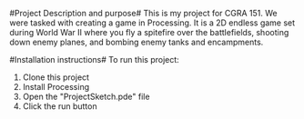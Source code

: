 #Project Description and purpose#
This is my project for CGRA 151. We were tasked with creating a game in Processing. It is a 2D endless game set during World War II where you fly a spitefire over the battlefields, shooting down enemy planes, and bombing enemy tanks and encampments.

#Installation instructions#
To run this project:
1. Clone this project
2. Install Processing
3. Open the "ProjectSketch.pde" file
4. Click the run button
